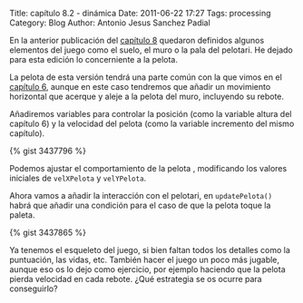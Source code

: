 Title: capítulo 8.2 - dinámica
Date: 2011-06-22 17:27
Tags: processing
Category: Blog
Author: Antonio Jesus Sanchez Padial

En la anterior publicación del [capítulo 8](/blog/2011/06/15/capitulo-8-interaccion/) quedaron definidos algunos elementos del juego como el suelo, el muro o la pala del pelotari. He dejado para esta edición lo concerniente a la pelota.

La pelota de esta versión tendrá una parte común con la que vimos en el [capítulo 6](/blog/2011/05/28/capitulo-6-bota-mi-pelota/), aunque en este caso tendremos que añadir un movimiento horizontal que acerque y aleje a la pelota del muro, incluyendo su rebote.

Añadiremos variables para controlar la posición (como la variable altura del capítulo 6) y la velocidad del pelota (como la variable incremento del mismo capítulo).

{% gist 3437796 %}

<!-- more -->

Podemos ajustar el comportamiento de la pelota , modificando los valores iniciales de `velXPelota` y `velYPelota`.

Ahora vamos a añadir la interacción con el pelotari, en `updatePelota()` habrá que añadir una condición para el caso de que la pelota toque la paleta.

{% gist 3437865 %}

Ya tenemos el esqueleto del juego, si bien faltan todos los detalles como la puntuación, las vidas, etc. También hacer el juego un poco más jugable, aunque eso os lo dejo como ejercicio, por ejemplo haciendo que la pelota pierda velocidad en cada rebote. ¿Qué estrategia se os ocurre para conseguirlo?

